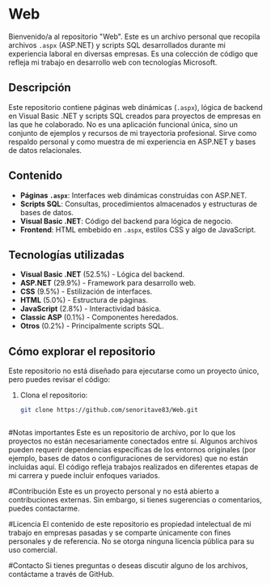 # Web

Bienvenido/a al repositorio "Web". Este es un archivo personal que recopila archivos `.aspx` (ASP.NET) y scripts SQL desarrollados durante mi experiencia laboral en diversas empresas. 
Es una colección de código que refleja mi trabajo en desarrollo web con tecnologías Microsoft.

## Descripción

Este repositorio contiene páginas web dinámicas (`.aspx`), lógica de backend en Visual Basic .NET y scripts SQL creados para proyectos de empresas en las que he colaborado. 
No es una aplicación funcional única, sino un conjunto de ejemplos y recursos de mi trayectoria profesional. Sirve como respaldo personal y como muestra de mi experiencia en ASP.NET y bases de datos relacionales.

## Contenido

- **Páginas `.aspx`**: Interfaces web dinámicas construidas con ASP.NET.
- **Scripts SQL**: Consultas, procedimientos almacenados y estructuras de bases de datos.
- **Visual Basic .NET**: Código del backend para lógica de negocio.
- **Frontend**: HTML embebido en `.aspx`, estilos CSS y algo de JavaScript.

## Tecnologías utilizadas

- **Visual Basic .NET** (52.5%) - Lógica del backend.
- **ASP.NET** (29.9%) - Framework para desarrollo web.
- **CSS** (9.5%) - Estilización de interfaces.
- **HTML** (5.0%) - Estructura de páginas.
- **JavaScript** (2.8%) - Interactividad básica.
- **Classic ASP** (0.1%) - Componentes heredados.
- **Otros** (0.2%) - Principalmente scripts SQL.

## Cómo explorar el repositorio

Este repositorio no está diseñado para ejecutarse como un proyecto único, pero puedes revisar el código:
1. Clona el repositorio:
   ```bash
   git clone https://github.com/senoritave83/Web.git



#Notas importantes
Este es un repositorio de archivo, por lo que los proyectos no están necesariamente conectados entre sí.
Algunos archivos pueden requerir dependencias específicas de los entornos originales (por ejemplo, bases de datos o configuraciones de servidores) que no están incluidas aquí.
El código refleja trabajos realizados en diferentes etapas de mi carrera y puede incluir enfoques variados.


#Contribución
Este es un proyecto personal y no está abierto a contribuciones externas. Sin embargo, si tienes sugerencias o comentarios, puedes contactarme.

#Licencia
El contenido de este repositorio es propiedad intelectual de mi trabajo en empresas pasadas y se comparte únicamente con fines personales y de referencia. No se otorga ninguna licencia pública para su uso comercial.


#Contacto
Si tienes preguntas o deseas discutir alguno de los archivos, contáctame a través de GitHub.
